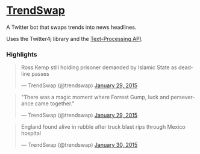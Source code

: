 <a href="https://twitter.com/trendswap">TrendSwap</a>
=========

A Twitter bot that swaps trends into news headlines.

Uses the Twitter4j library and the <a href="http://text-processing.com/">Text-Processing API</a>.

### Highlights

<blockquote class="twitter-tweet" lang="en"><p>Ross Kemp still holding prisoner demanded by Islamic State as deadline passes</p>&mdash; TrendSwap (@trendswap) <a href="https://twitter.com/trendswap/status/560908572025171970">January 29, 2015</a></blockquote>
<script async src="//platform.twitter.com/widgets.js" charset="utf-8"></script>

<blockquote class="twitter-tweet" lang="en"><p>&quot;There was a magic moment where Forrest Gump, luck and perseverance came together.&quot;</p>&mdash; TrendSwap (@trendswap) <a href="https://twitter.com/trendswap/status/560908623782903808">January 29, 2015</a></blockquote>
<script async src="//platform.twitter.com/widgets.js" charset="utf-8"></script>

<blockquote class="twitter-tweet" lang="en"><p>England found alive in rubble after truck blast rips through Mexico hospital</p>&mdash; TrendSwap (@trendswap) <a href="https://twitter.com/trendswap/status/561014273431048192">January 30, 2015</a></blockquote>
<script async src="//platform.twitter.com/widgets.js" charset="utf-8"></script>
